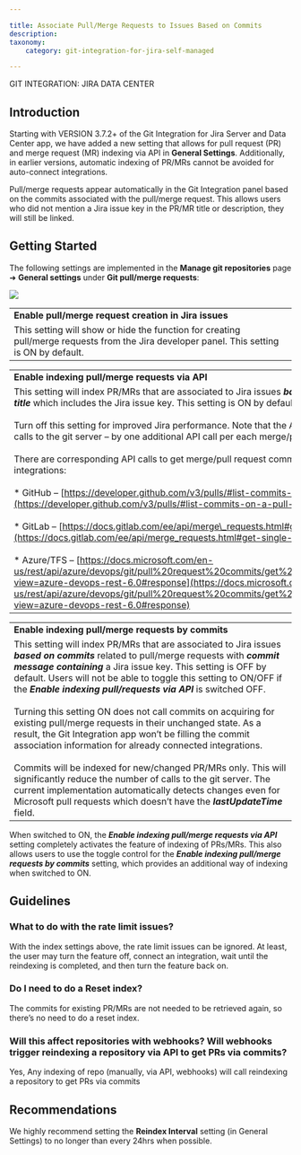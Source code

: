 ```yaml
---

title: Associate Pull/Merge Requests to Issues Based on Commits
description:
taxonomy:
    category: git-integration-for-jira-self-managed

---
```

GIT INTEGRATION: JIRA DATA CENTER

## Introduction

Starting with VERSION 3.7.2+ of the Git Integration for Jira Server and Data Center app, we have added a new setting that allows for pull request (PR) and merge request (MR) indexing via API in **General Settings**. Additionally, in earlier versions, automatic indexing of PR/MRs cannot be avoided for auto-connect integrations.

Pull/merge requests appear automatically in the Git Integration panel based on the commits associated with the pull/merge request. This allows users who did not mention a Jira issue key in the PR/MR title or description, they will still be linked.

## Getting Started

The following settings are implemented in the **Manage git repositories** page ➜ **General settings** under **Git pull/merge requests**:

![](https://bigbrassband.atlassian.net/wiki/download/attachments/966852625/jira-server-general-settings-branch-pull-req-cfgs%20(c).png?version=1&modificationDate=1608167565785&cacheVersion=1&api=v2)

|     |
| --- |
| **Enable pull/merge request creation in Jira issues** |
| This setting will show or hide the function for creating pull/merge requests from the Jira developer panel. This setting is ON by default. |

|     |
| --- |
| **Enable indexing pull/merge requests via API** |
| This setting will index PR/MRs that are associated to Jira issues _**based on pull/merge request title**_ which includes the Jira issue key. This setting is ON by default.<br><br>Turn off this setting for improved Jira performance. Note that the API calls increase the number of calls to the git server – by one additional API call per each merge/pull request.<br><br>There are corresponding API calls to get merge/pull request commits, at least in the below integrations:<br><br>*   GitHub – [https://developer.github.com/v3/pulls/#list-commits-on-a-pull-request](https://developer.github.com/v3/pulls/#list-commits-on-a-pull-request)<br>    <br>*   GitLab – [https://docs.gitlab.com/ee/api/merge\_requests.html#get-single-mr-commits](https://docs.gitlab.com/ee/api/merge_requests.html#get-single-mr-commits)<br>    <br>*   Azure/TFS – [https://docs.microsoft.com/en-us/rest/api/azure/devops/git/pull%20request%20commits/get%20pull%20request%20commits?view=azure-devops-rest-6.0#response](https://docs.microsoft.com/en-us/rest/api/azure/devops/git/pull%20request%20commits/get%20pull%20request%20commits?view=azure-devops-rest-6.0#response) |

|     |
| --- |
| **Enable indexing pull/merge requests by commits** |
| This setting will index PR/MRs that are associated to Jira issues _**based on commits**_ related to pull/merge requests with _**commit message containing**_ a Jira issue key. This setting is OFF by default. Users will not be able to toggle this setting to ON/OFF if the _**Enable indexing pull/requests via API**_ is switched OFF.<br><br>Turning this setting ON does not call commits on acquiring for existing pull/merge requests in their unchanged state. As a result, the Git Integration app won’t be filling the commit association information for already connected integrations.<br><br>Commits will be indexed for new/changed PR/MRs only. This will significantly reduce the number of calls to the git server. The current implementation automatically detects changes even for Microsoft pull requests which doesn’t have the _**lastUpdateTime**_ field. |

When switched to ON, the _**Enable indexing pull/merge requests via API**_ setting completely activates the feature of indexing of PRs/MRs. This also allows users to use the toggle control for the _**Enable indexing pull/merge requests by commits**_ setting, which provides an additional way of indexing when switched to ON.

## Guidelines

### What to do with the rate limit issues?

With the index settings above, the rate limit issues can be ignored. At least, the user may turn the feature off, connect an integration, wait until the reindexing is completed, and then turn the feature back on.

### Do I need to do a Reset index?

The commits for existing PR/MRs are not needed to be retrieved again, so there’s no need to do a reset index.

### Will this affect repositories with webhooks? Will webhooks trigger reindexing a repository via API to get PRs via commits?

Yes, Any indexing of repo (manually, via API, webhooks) will call reindexing a repository to get PRs via commits

## Recommendations

We highly recommend setting the **Reindex Interval** setting (in General Settings) to no longer than every 24hrs when possible.